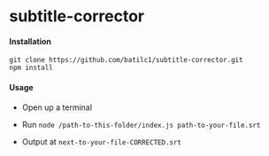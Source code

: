 # subtitle-corrector

#### Installation

    git clone https://github.com/batilc1/subtitle-corrector.git
    npm install

#### Usage

- Open up a terminal
- Run
    `node /path-to-this-folder/index.js path-to-your-file.srt`

- Output at `next-to-your-file-CORRECTED.srt`
